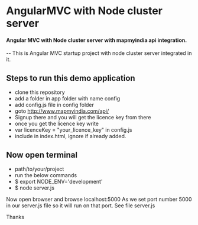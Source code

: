 # AngularMVC with Node cluster server 

#### Angular MVC with Node cluster server with mapmyindia api integration.
  -- This is Angular MVC startup project with node cluster server integrated in it. 

## Steps to run this demo application
* clone this repository
* add a folder in app folder with name config
* add config.js file in config folder
* goto http://www.mapmyindia.com/api/
* Signup there and you will get the licence key from there 
* once you get the licence key write 
* var licenceKey = "your_licence_key" in config.js
* include in index.html, ignore if already added.

## Now open terminal
* path/to/your/project
* run the below commands
* $  export NODE_ENV='development'
* $ node server.js

Now open browser and browse localhost:5000
As we set port number 5000 in our server.js file so it will run on that port. See file server.js

Thanks 
